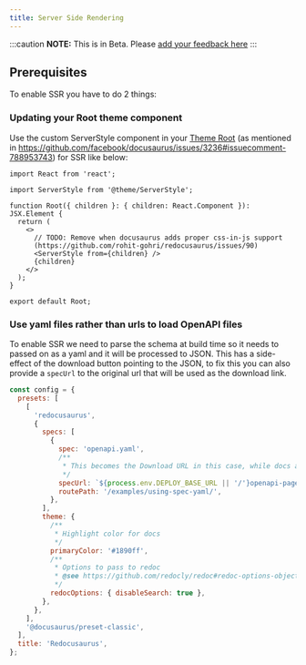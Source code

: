 ```yaml
---
title: Server Side Rendering
---
```


:::caution
**NOTE:** This is in Beta. Please [add your feedback here](https://github.com/rohit-gohri/redocusaurus/discussions/88)
:::

## Prerequisites

To enable SSR you have to do 2 things:

### Updating your Root theme component

Use the custom ServerStyle component in your [Theme Root](https://docusaurus.io/docs/using-themes#wrapper-your-site-with-root) (as mentioned in <https://github.com/facebook/docusaurus/issues/3236#issuecomment-788953743>) for SSR like below:

```tsx title="src/theme/Root/index.tsx"
import React from 'react';

import ServerStyle from '@theme/ServerStyle';

function Root({ children }: { children: React.Component }): JSX.Element {
  return (
    <>
      // TODO: Remove when docusaurus adds proper css-in-js support
      (https://github.com/rohit-gohri/redocusaurus/issues/90)
      <ServerStyle from={children} />
      {children}
    </>
  );
}

export default Root;
```

### Use yaml files rather than urls to load OpenAPI files

To enable SSR we need to parse the schema at build time so it needs to passed on as a yaml and it will be processed to JSON. This has a side-effect of the download button pointing to the JSON, to fix this you can also provide a `specUrl` to the original url that will be used as the download link.

```js title="docusaurs.config.js"
const config = {
  presets: [
    [
      'redocusaurus',
      {
        specs: [
          {
            spec: 'openapi.yaml',
            /**
             * This becomes the Download URL in this case, while docs are generated from `spec`
             */
            specUrl: `${process.env.DEPLOY_BASE_URL || '/'}openapi-page.yaml`,
            routePath: '/examples/using-spec-yaml/',
          },
        ],
        theme: {
          /**
           * Highlight color for docs
           */
          primaryColor: '#1890ff',
          /**
           * Options to pass to redoc
           * @see https://github.com/redocly/redoc#redoc-options-object
           */
          redocOptions: { disableSearch: true },
        },
      },
    ],
    '@docusaurus/preset-classic',
  ],
  title: 'Redocusaurus',
};
```
